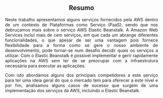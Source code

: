 <h2 align="center"> Resumo </h2> 

<div align="justify">
<p>Neste trabalho apresentamos alguns serviços fornecidos pela AWS dentro de um contexto de Plataformas como Serviço (PaaS), sendo que nos debruçamos mais sobre o serviço AWS Elastic Beanstalk. A Amazon Web Services inclui mais de cem serviços, em que cada um abrange diferentes funcionalidades, o que apesar de ser uma vantagem pois fornece flexibilidade para a forma como se gere o nosso ambiente de desenvolvimento, pode tornar-se num desafio decidir quais os serviços a utilizar. Com o Elastic Beanstalk é possível implementar e gerir rapidamente aplicações na AWS sem ter de se preocupar com a infraestrutura necessária para executar as aplicações.</p>  

<p>Com isto abordámos alguns dos principais competidores a este serviço para ter uma ideia geral do que o mercado tem para oferecer a este nível e por fim, analisamos alguns casos de sucesso que surgem de uma implementação dos serviços da AWS, incluindo o Elastic Beanstalk.</p> 
</div>
